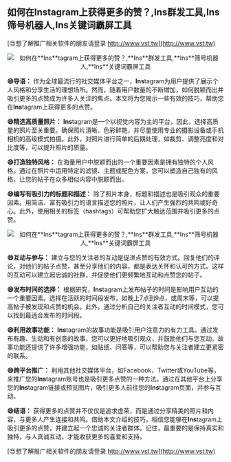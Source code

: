 ## **如何在**Ins**tagram上获得更多的赞？,**Ins**群发工具,**Ins**筛号机器人,**Ins**关键词霸屏工具**

[😍想了解推广相关软件的朋友请登录 http://www.vst.tw](http://www.vst.tw)

 <center><img src="https://vst.tw/MP4/tuiguang/png/2.png" alt="如何在**Ins**tagram上获得更多的赞？,**Ins**群发工具,**Ins**筛号机器人,**Ins**关键词霸屏工具"></center>

**😄导语：**
作为全球最流行的社交媒体平台之一，**Ins**tagram为用户提供了展示个人风格和分享生活的理想场所。然而，随着用户数量的不断增加，如何脱颖而出并吸引更多的点赞成为许多人关注的焦点。本文将为您揭示一些有效的技巧，帮助您在**Ins**tagram上获得更多的点赞。

**😄精选高质量照片：**
**Ins**tagram是一个以视觉内容为主的平台，因此，选择高质量的照片至关重要。确保照片清晰、色彩鲜艳，并尽量使用专业的摄影设备或手机相机的高级模式拍摄。此外，对照片进行简单的后期处理，如裁剪、调整亮度和对比度等，可以提升照片的质量。

**😄打造独特风格：**
在海量用户中脱颖而出的一个重要因素是拥有独特的个人风格。通过在照片中运用特定的滤镜、主题或配色方案，您可以塑造自己独有的风格，让您的帖子在众多相似内容中脱颖而出。

**😄编写有吸引力的标题和描述：**
除了照片本身，标题和描述也是吸引观众的重要因素。用简洁、富有吸引力的语言描述您的照片，让人们产生强烈的共鸣或好奇心。此外，使用相关的标签（hashtags）可帮助您扩大触达范围并吸引更多的点赞。

 <center><img src="https://vst.tw/MP4/tuiguang/png/0.png" alt="如何在**Ins**tagram上获得更多的赞？,**Ins**群发工具,**Ins**筛号机器人,**Ins**关键词霸屏工具"></center>

**😄互动与参与：**
建立与您的关注者的互动是促进点赞的有效方式。回复他们的评论，对他们的帖子点赞，甚至分享他们的内容，都是表达关怀和认可的方式。这样的互动可以建立起忠诚的社群，并促使他们更频繁地互动和点赞您的帖子。

**😄发布时间的选择：**
根据研究，**Ins**tagram上发布帖子的时间是影响用户互动的一个重要因素。选择在活跃的时间段发布，如晚上7点到9点，或周末等，可以提高帖子被发现和点赞的机会。此外，通过分析自己的关注者互动的时间模式，您可以找到最适合发布的时间段。

**😄利用故事功能：**
**Ins**tagram的故事功能是吸引用户注意力的有力工具。通过发布有趣、生动和有创意的故事，您可以更好地吸引观众，并鼓励他们与您互动。故事功能还提供了许多增强功能，如贴纸、问答等，可以帮助您与关注者建立更紧密的联系。

**😄跨平台推广：**
利用其他社交媒体平台，如Facebook、Twitter或YouTube等，来推广您的**Ins**tagram账号也是吸引更多点赞的一种方法。通过在其他平台上分享您的**Ins**tagram链接或预览图片，吸引更多人前往您的**Ins**tagram页面，并参与互动。

**😄结语：**
获得更多的点赞并不仅仅是追求虚荣，而是通过分享精美的照片和内容，与更多人产生连接和共鸣。借助本文介绍的技巧，相信您能够在**Ins**tagram上吸引更多的点赞，并建立起一个忠诚的关注者群体。记住，最重要的是保持真实和独特，与人真诚互动，才能收获更多的喜爱和支持。

[😍想了解推广相关软件的朋友请登录 http://www.vst.tw](http://www.vst.tw)



